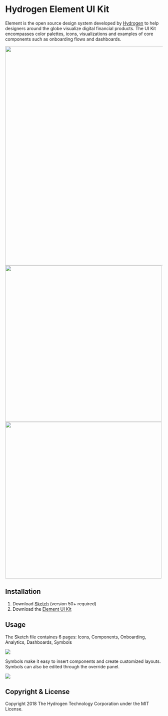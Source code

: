 # Hydrogen Element UI Kit
Element is the open source design system developed by <a href="https://www.hydrogenplatform.com">Hydrogen</a> to help designers around the globe visualize digital financial products. The UI Kit encompasses color palettes, icons, visualizations and examples of core components such as onboarding flows and dashboards.

<img src="https://github.com/hydrogen-dev/element-ui-kit/blob/master/img/components.png" width="700">
<img src="https://github.com/hydrogen-dev/element-ui-kit/blob/master/img/analytics.png" width="500">
<img src="https://github.com/hydrogen-dev/element-ui-kit/blob/master/img/screener.png" width="500">

## Installation
1. Download <a href="https://www.sketchapp.com/updates/">Sketch</a> (version 50+ required)
2. Download the <a href="https://github.com/hydrogen-dev/element-ui-kit/raw/master/Hydrogen_Element_UI_Kit.sketch">Element UI Kit</a>

## Usage
The Sketch file containes 6 pages: Icons, Components, Onboarding, Analytics, Dashboards, Symbols

<img src="https://github.com/hydrogen-dev/element-ui-kit/blob/master/img/toc.png">

Symbols make it easy to insert components and create customized layouts. Symbols can also be edited through the override panel.

<img src="https://github.com/hydrogen-dev/element-ui-kit/blob/master/img/symbols.png">

## Copyright & License
Copyright 2018 The Hydrogen Technology Corporation under the MIT License.

